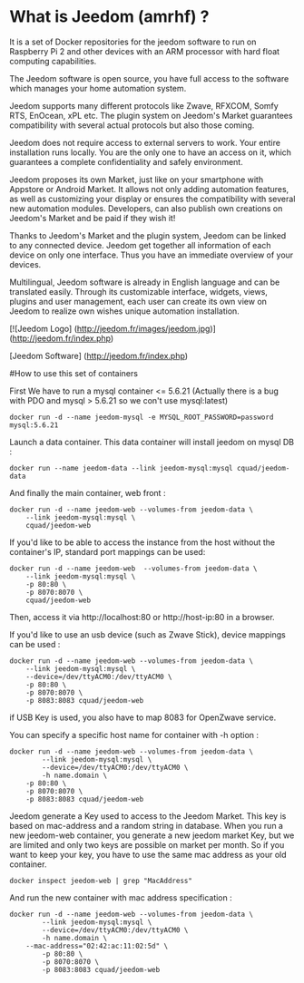 # What is Jeedom (amrhf) ?

It is a set of Docker repositories for the jeedom software to run on Raspberry Pi 2 and other devices with an ARM processor with hard float computing capabilities.

The Jeedom software is open source, you have full access to the software which manages your home automation system.

Jeedom supports many different protocols like Zwave, RFXCOM, Somfy RTS, EnOcean, xPL etc. The plugin system on Jeedom's Market guarantees compatibility with several actual protocols but also those coming.

Jeedom does not require access to external servers to work. Your entire installation runs locally. You are the only one to have an access on it, which guarantees a complete confidentiality and safely environment.

Jeedom proposes its own Market, just like on your smartphone with Appstore or Android Market. It allows not only adding automation features, as well as customizing your display or ensures the compatibility with several new automation modules. Developers, can also publish own creations on Jeedom's Market and be paid if they wish it!

Thanks to Jeedom's Market and the plugin system, Jeedom can be linked to any connected device. Jeedom get together all information of each device on only one interface. Thus you have an immediate overview of your devices.

Multilingual, Jeedom software is already in English language and can be translated easily. Through its customizable interface, widgets, views, plugins and user management, each user can create its own view on Jeedom to realize own wishes unique automation installation.

[![Jeedom Logo] (http://jeedom.fr/images/jeedom.jpg)] (http://jeedom.fr/index.php)

[Jeedom Software] (http://jeedom.fr/index.php)

#How to use this set of containers

First We have to run a mysql container <= 5.6.21 (Actually there is a bug with PDO and mysql > 5.6.21 so we con't use mysql:latest)

```
docker run -d --name jeedom-mysql -e MYSQL_ROOT_PASSWORD=password mysql:5.6.21
```

Launch a data container. This data container will install jeedom on mysql DB :

```
docker run --name jeedom-data --link jeedom-mysql:mysql cquad/jeedom-data
```

And finally the main container, web front :

```
docker run -d --name jeedom-web --volumes-from jeedom-data \
	--link jeedom-mysql:mysql \
	cquad/jeedom-web
```

If you'd like to be able to access the instance from the host without the container's IP, standard port mappings can be used:

```
docker run -d --name jeedom-web  --volumes-from jeedom-data \
	--link jeedom-mysql:mysql \
	-p 80:80 \
	-p 8070:8070 \
	cquad/jeedom-web
```

Then, access it via http://localhost:80 or http://host-ip:80 in a browser.

If you'd like to use an usb device (such as Zwave Stick), device mappings can be used :

```
docker run -d --name jeedom-web --volumes-from jeedom-data \
	--link jeedom-mysql:mysql \
	--device=/dev/ttyACM0:/dev/ttyACM0 \
	-p 80:80 \
	-p 8070:8070 \
	-p 8083:8083 cquad/jeedom-web
```

if USB Key is used, you also have to map 8083 for OpenZwave service.

You can specify a specific host name for container with -h option :

```
docker run -d --name jeedom-web --volumes-from jeedom-data \
        --link jeedom-mysql:mysql \
        --device=/dev/ttyACM0:/dev/ttyACM0 \
        -h name.domain \
	-p 80:80 \
	-p 8070:8070 \
	-p 8083:8083 cquad/jeedom-web

```

Jeedom generate a Key used to access to the Jeedom Market. This key is based on mac-address and a random string in database.
When you run a new jeedom-web container, you generate a new jeedom market Key, but we are limited and only two keys are possible on market per month.
So if you want to keep your key, you have to use the same mac address as your old container.

```
docker inspect jeedom-web | grep "MacAddress"
```

And run the new container with mac address specification :

```
docker run -d --name jeedom-web --volumes-from jeedom-data \
        --link jeedom-mysql:mysql \
        --device=/dev/ttyACM0:/dev/ttyACM0 \
        -h name.domain \
	--mac-address="02:42:ac:11:02:5d" \
        -p 80:80 \
        -p 8070:8070 \
        -p 8083:8083 cquad/jeedom-web
```
